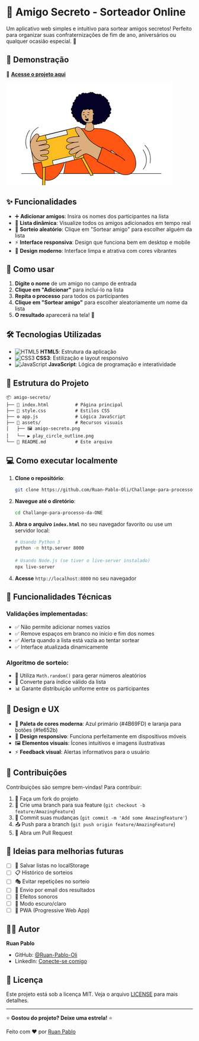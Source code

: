 # 🎁 Amigo Secreto - Sorteador Online

Um aplicativo web simples e intuitivo para sortear amigos secretos! Perfeito para organizar suas confraternizações de fim de ano, aniversários ou qualquer ocasião especial. 🎉

## 🌟 Demonstração

🔗 **[Acesse o projeto aqui](https://ruan-pablo-oli.github.io/Challange-para-processo-da-ONE/)**

![Preview do Amigo Secreto](assets/amigo-secreto.png)

## ✨ Funcionalidades

- ➕ **Adicionar amigos**: Insira os nomes dos participantes na lista
- 📝 **Lista dinâmica**: Visualize todos os amigos adicionados em tempo real
- 🎲 **Sorteio aleatório**: Clique em "Sortear amigo" para escolher alguém da lista
- ⚡ **Interface responsiva**: Design que funciona bem em desktop e mobile
- 🎨 **Design moderno**: Interface limpa e atrativa com cores vibrantes

## 🚀 Como usar

1. **Digite o nome** de um amigo no campo de entrada
2. **Clique em "Adicionar"** para incluí-lo na lista
3. **Repita o processo** para todos os participantes
4. **Clique em "Sortear amigo"** para escolher aleatoriamente um nome da lista
5. **O resultado** aparecerá na tela! 🎊

## 🛠️ Tecnologias Utilizadas

- ![HTML5](https://img.shields.io/badge/HTML5-E34F26?style=flat&logo=html5&logoColor=white) **HTML5**: Estrutura da aplicação
- ![CSS3](https://img.shields.io/badge/CSS3-1572B6?style=flat&logo=css3&logoColor=white) **CSS3**: Estilização e layout responsivo
- ![JavaScript](https://img.shields.io/badge/JavaScript-F7DF1E?style=flat&logo=javascript&logoColor=black) **JavaScript**: Lógica de programação e interatividade

## 📁 Estrutura do Projeto

```
📦 amigo-secreto/
├── 📄 index.html          # Página principal
├── 🎨 style.css           # Estilos CSS
├── ⚙️ app.js              # Lógica JavaScript
├── 📁 assets/             # Recursos visuais
│   ├── 🖼️ amigo-secreto.png
│   └── ▶️ play_circle_outline.png
└── 📖 README.md           # Este arquivo
```

## 💻 Como executar localmente

1. **Clone o repositório**:
   ```bash
   git clone https://github.com/Ruan-Pablo-Oli/Challange-para-processo-da-ONE.git
   ```

2. **Navegue até o diretório**:
   ```bash
   cd Challange-para-processo-da-ONE
   ```

3. **Abra o arquivo `index.html`** no seu navegador favorito ou use um servidor local:
   ```bash
   # Usando Python 3
   python -m http.server 8000
   
   # Usando Node.js (se tiver o live-server instalado)
   npx live-server
   ```

4. **Acesse** `http://localhost:8000` no seu navegador

## 🎯 Funcionalidades Técnicas

### Validações implementadas:
- ✅ Não permite adicionar nomes vazios
- ✅ Remove espaços em branco no início e fim dos nomes
- ✅ Alerta quando a lista está vazia ao tentar sortear
- ✅ Interface atualizada dinamicamente

### Algoritmo de sorteio:
- 🎲 Utiliza `Math.random()` para gerar números aleatórios
- 🔢 Converte para índice válido da lista
- 📊 Garante distribuição uniforme entre os participantes

## 🎨 Design e UX

- 🎨 **Paleta de cores moderna**: Azul primário (#4B69FD) e laranja para botões (#fe652b)
- 📱 **Design responsivo**: Funciona perfeitamente em dispositivos móveis
- 🖼️ **Elementos visuais**: Ícones intuitivos e imagens ilustrativas
- ⚡ **Feedback visual**: Alertas informativos para o usuário

## 🤝 Contribuições

Contribuições são sempre bem-vindas! Para contribuir:

1. 🍴 Faça um fork do projeto
2. 🌱 Crie uma branch para sua feature (`git checkout -b feature/AmazingFeature`)
3. 💾 Commit suas mudanças (`git commit -m 'Add some AmazingFeature'`)
4. 📤 Push para a branch (`git push origin feature/AmazingFeature`)
5. 🔄 Abra um Pull Request

## 📝 Ideias para melhorias futuras

- [ ] 💾 Salvar listas no localStorage
- [ ] 📋 Histórico de sorteios
- [ ] 🎭 Evitar repetições no sorteio
- [ ] 📧 Envio por email dos resultados
- [ ] 🎵 Efeitos sonoros
- [ ] 🌙 Modo escuro/claro
- [ ] 📱 PWA (Progressive Web App)

## 👨‍💻 Autor

**Ruan Pablo** 
- GitHub: [@Ruan-Pablo-Oli](https://github.com/Ruan-Pablo-Oli)
- LinkedIn: [Conecte-se comigo](https://linkedin.com/in/seu-perfil)

## 📄 Licença

Este projeto está sob a licença MIT. Veja o arquivo [LICENSE](LICENSE) para mais detalhes.

---

⭐ **Gostou do projeto? Deixe uma estrela!** ⭐

Feito com ❤️ por [Ruan Pablo](https://github.com/Ruan-Pablo-Oli)
